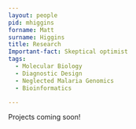 ```yaml
---
layout: people
pid: mhiggins
forname: Matt
surname: Higgins
title: Research
Important-fact: Skeptical optimist  
tags:
  - Molecular Biology
  - Diagnostic Design
  - Neglected Malaria Genomics
  - Bioinformatics

---
```

Projects coming soon!
